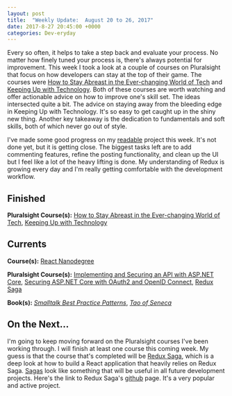 ```yaml
---
layout: post
title:  "Weekly Update:  August 20 to 26, 2017"
date: 2017-8-27 20:45:00 +0000
categories: Dev-eryday
---
```

Every so often, it helps to take a step back and evaluate your process. No matter how finely tuned your process is, there's always potential for improvement. This week I took a look at a couple of courses on Pluralsight that focus on how developers can stay at the top of their game.  The courses were [How to Stay Abreast in the Ever-changing World of Tech][curr] and [Keeping Up with Technology][keep]. Both of these courses are worth watching and offer actionable advice on how to improve one's skill set. The ideas intersected quite a bit. The advice on staying away from the bleeding edge in Keeping Up with Technology. It's so easy to get caught up in the shiny new thing. Another key takeaway is the dedication to fundamentals and soft skills, both of which never go out of style.

I've made some good progress on my [readable][read] project this week. It's not done yet, but it is getting close. The biggest tasks left are to add commenting features, refine the posting functionality, and clean up the UI but I feel like a lot of the heavy lifting is done. My understanding of Redux is growing every day and I'm really getting comfortable with the development workflow.

Finished
--------
**Pluralsight Course(s):** [How to Stay Abreast in the Ever-changing World of Tech][curr], [Keeping Up with Technology][keep]

Currents
--------
**Course(s):** [React Nanodegree][rnd]

**Pluralsight Course(s):** [Implementing and Securing an API with ASP.NET Core][core], [Securing ASP.NET Core with OAuth2 and OpenID Connect][secure], [Redux Saga][saga]

**Book(s):** *[Smalltalk Best Practice Patterns][sbp]*, *[Tao of Seneca][tao]*

On the Next...
--------
I'm going to keep moving forward on the Pluralsight courses I've been working through. I will finish at least one course this coming week. My guess is that the course that's completed will be [Redux Saga][saga], which is a deep look at how to build a React application that heavily relies on Redux Saga. [Sagas][sagas] look like something that will be useful in all future development projects. Here's the link to Redux Saga's [github][resaga] page. It's a very popular and active project.

[core]: https://app.pluralsight.com/library/courses/aspdotnetcore-implementing-securing-api/table-of-contents
[sbp]: https://www.amazon.com/Smalltalk-Best-Practice-Patterns-Kent/dp/013476904X
[rnd]: https://www.udacity.com/course/react-nanodegree--nd019
[arjs]: https://app.pluralsight.com/library/courses/reactjs-advanced/table-of-contents
[tao]: https://tim.blog/2017/07/06/tao-of-seneca/
[micro]: https://www.amazon.com/Building-Microservices-Designing-Fine-Grained-Systems/dp/1491950358/ref=sr_1_1?ie=UTF8&qid=1501815666&sr=8-1&keywords=microservices
[secure]: https://app.pluralsight.com/library/courses/asp-dotnet-core-oauth2-openid-connect-securing/table-of-contents
[gats]: https://www.gatsbyjs.org
[reads]: https://github.com/jpniederer/myreads
[hack]: https://app.pluralsight.com/library/courses/hacking-authentication-web-app/table-of-contents
[read]: https://github.com/jpniederer/readable
[curr]: https://app.pluralsight.com/library/courses/stay-abreast-changing-tech/table-of-contents
[keep]: https://app.pluralsight.com/library/courses/technology-keeping-up/table-of-contents
[saga]: https://app.pluralsight.com/library/courses/redux-saga/table-of-contents
[sagas]: https://msdn.microsoft.com/en-us/library/jj591569.aspx
[resaga]: https://github.com/redux-saga/redux-saga